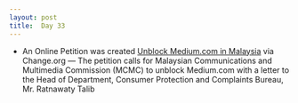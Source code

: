 ```yaml
---
layout: post
title:  Day 33
---
```

	
- An Online Petition was created <a href="https://www.change.org/p/malaysian-communications-and-multimedia-commission-unblock-medium-com-in-malaysia" target="_blank">Unblock Medium.com in Malaysia</a> via Change.org &mdash; The petition calls for Malaysian Communications and Multimedia Commission (MCMC) to unblock Medium.com with a letter to the Head of Department, Consumer Protection and Complaints Bureau, Mr. Ratnawaty Talib